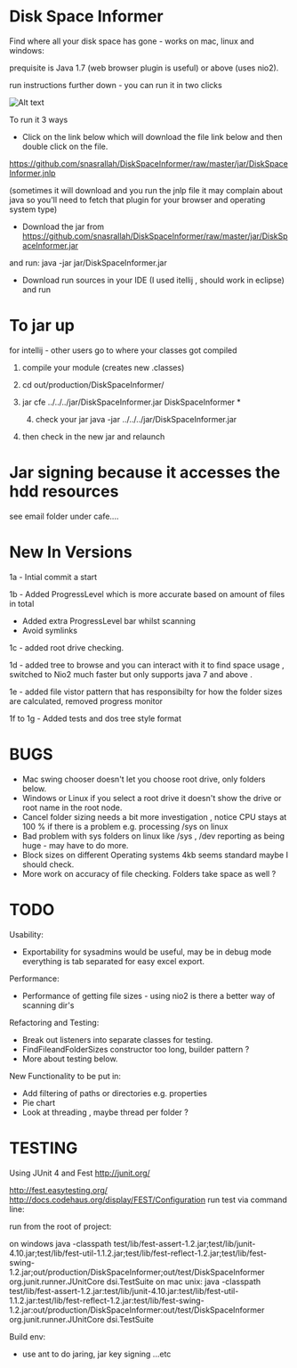 Disk Space Informer
================

Find where all your disk space has gone - works on mac, linux and windows:

prequisite is Java 1.7 (web browser plugin is useful) or above (uses nio2).

run instructions further down - you can run it in two clicks

![Alt text](https://raw.github.com/snasrallah/DiskSpaceInformer/master/screenshot.png "Disk Space Informer")


To run it 3 ways 

- Click on the link below which will download the file link below and then double click on the file.

https://github.com/snasrallah/DiskSpaceInformer/raw/master/jar/DiskSpaceInformer.jnlp

(sometimes it will download and you run the jnlp file it may complain about java so you'll need to fetch that
plugin for your browser and operating system type)

- Download the jar from https://github.com/snasrallah/DiskSpaceInformer/raw/master/jar/DiskSpaceInformer.jar

and run:
java -jar jar/DiskSpaceInformer.jar

- Download run sources in your IDE (I used itellij , should work in eclipse) and run 



To jar up
=========
for intellij - other users go to where your classes got compiled

1. compile your module (creates new .classes)

2. cd out/production/DiskSpaceInformer/

3. jar cfe ../../../jar/DiskSpaceInformer.jar DiskSpaceInformer *

    4. check your jar java -jar ../../../jar/DiskSpaceInformer.jar

5. then check in the new jar and relaunch


Jar signing because it accesses the hdd resources
=================================================

see email folder under cafe....


New In Versions
===============

1a - Intial commit a start

1b - Added ProgressLevel which is more accurate based on amount of files in total
   - Added extra ProgressLevel bar whilst scanning
   - Avoid symlinks

1c - added root drive checking.

1d - added tree to browse and you can interact with it to find space usage , switched to Nio2
     much faster but only supports java 7 and above .

1e - added file vistor pattern that has responsibilty for how the folder sizes are calculated, removed progress monitor

1f to 1g - Added tests and dos tree style format


BUGS
====
- Mac swing chooser doesn't let you choose root drive, only folders below.
- Windows or Linux if you select a root drive it doesn't show the drive or root name in the root
  node.
- Cancel folder sizing needs a bit more investigation , notice CPU stays at 100 % if there is a problem e.g. processing /sys on linux
- Bad problem with sys folders on linux like /sys , /dev reporting as being huge - may have to do more.
- Block sizes on different Operating systems 4kb seems standard maybe I should check.
- More work on accuracy of file checking. Folders take space as well ?


TODO
====

Usability:
- Exportability for sysadmins would be useful, may be in debug mode everything is tab separated for easy excel export.

Performance:
- Performance of getting file sizes - using nio2 is there a better  way of scanning dir's

Refactoring and Testing:
- Break out listeners into separate classes for testing.
- FindFileandFolderSizes constructor too long, builder pattern ?
- More about testing below.

New Functionality to be put in:
- Add filtering of paths or directories e.g. properties 
- Pie chart
- Look at threading , maybe thread per folder ?

TESTING
=======
Using JUnit 4 and Fest
http://junit.org/

http://fest.easytesting.org/
http://docs.codehaus.org/display/FEST/Configuration
run test via command line:

run from the root of project:

on windows
java -classpath test/lib/fest-assert-1.2.jar;test/lib/junit-4.10.jar;test/lib/fest-util-1.1.2.jar;test/lib/fest-reflect-1.2.jar;test/lib/fest-swing-1.2.jar;out/production/DiskSpaceInformer;out/test/DiskSpaceInformer org.junit.runner.JUnitCore dsi.TestSuite
on mac unix:
java -classpath test/lib/fest-assert-1.2.jar:test/lib/junit-4.10.jar:test/lib/fest-util-1.1.2.jar:test/lib/fest-reflect-1.2.jar:test/lib/fest-swing-1.2.jar:out/production/DiskSpaceInformer:out/test/DiskSpaceInformer org.junit.runner.JUnitCore dsi.TestSuite

Build env:
 - use ant to do jaring, jar key signing ...etc

